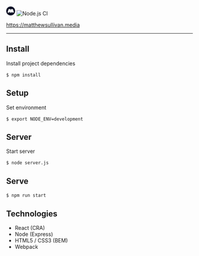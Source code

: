 <img src="https://raw.githubusercontent.com/matthewsullivan/portfolio-front-end/master/public/assets/logo/logo--circle.png" height="24" width="24">  ![Node.js CI](https://github.com/matthewsullivan/portfolio-front-end/workflows/Node.js%20CI/badge.svg)

https://matthewsullivan.media

<hr>

## Install

Install project dependencies

    $ npm install

## Setup

Set environment

    $ export NODE_ENV=development

## Server

Start server

    $ node server.js

## Serve

    $ npm run start

## Technologies

* React (CRA)
* Node (Express)
* HTML5 / CSS3 (BEM) 
* Webpack 
